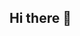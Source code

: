 ## Hi there 👋

<!--
**m3g4byt3s/m3g4byt3s** is a ✨ _special_ ✨ repository because its `README.md` (this file) appears on your GitHub profile.

Here are some ideas to get you started:

- 🔭 I’m currently working on a block tales opera gx mod
- 🌱 I’m currently learning about github this place is kinda hard touse
- 👯 I’m looking to collaborate on no one lol
- 🤔 I’m looking for help with coding
- 💬 Ask me about my idk
- 📫 How to reach me: guilded or discord user on both platforms is m3g4byt3s
- 😄 Pronouns: he/him
- ⚡ Fun fact: i make opera gx mods!
-->
